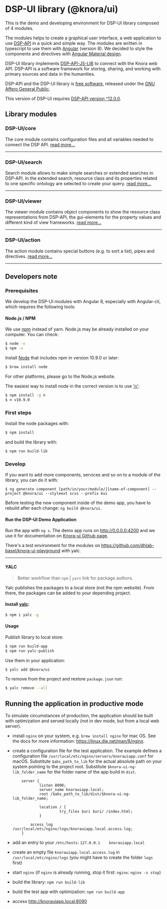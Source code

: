 # DSP-UI library (@knora/ui)

This is the demo and developing environment for DSP-UI library composed of 4 modules.

The modules helps to create a graphical user interface, a web application to use [DSP-API](https://www.knora.org) in a quick and simple way. The modules are written in typescript to use them with [Angular](https://angular.io) (version 8). We decided to style the components and directives with [Angular Material design](https://material.angular.io).

DSP-UI library implements [DSP-API-JS-LIB](https://www.npmjs.com/package/@knora/api) to connect with the Knora web API. DSP-API is a software framework for storing, sharing, and working with primary sources and data in the humanities.

DSP-API and the DSP-UI library is [free software](http://www.gnu.org/philosophy/free-sw.en.html), released under the [GNU Affero General Public](http://www.gnu.org/licenses/agpl-3.0.en.html).

This version of DSP-UI requires [DSP-API version ^12.0.0](https://github.com/dasch-swiss/knora-api/releases/tag/v12.0.0).

## Library modules

### DSP-UI/core

The core module contains configuration files and all variables needed to connect the DSP API.
[read more...](https://dasch-swiss.github.io/knora-ui/modules/core)

* * *

### DSP-UI/search

Search module allows to make simple searches or extended searches in DSP-API. In the extended search, resource class and its properties related to one specific ontology are selected to create your query.
[read more...](https://dasch-swiss.github.io/knora-ui/modules/search)

* * *

### DSP-UI/viewer

The viewer module contains object components to show the resource class representations from DSP-API, the gui-elements for the property values and different kind of view frameworks.
[read more...](https://dasch-swiss.github.io/knora-ui/modules/viewer)

* * *

### DSP-UI/action

The action module contains special buttons (e.g. to sort a list), pipes and directives.
[read more...](https://dasch-swiss.github.io/knora-ui/modules/action)

* * *

## Developers note

### Prerequisites

We develop the DSP-UI modules with Angular 8, especially with Angular-cli, which requires the following tools:

#### Node.js / NPM

We use [npm](https://nodejs.dev/an-introduction-to-the-npm-package-manager) instead of yarn. Node.js may be already installed on your computer. You can check:

```bash
$ node -v
$ npm -v
```

Install [Node](https://nodejs.org/en/download/) that includes npm in version 10.9.0 or later:

```bash
$ brew install node
```

For other platforms, please go to the Node.js website.

The easiest way to install node
in the correct version is to use ['n'](https://github.com/tj/n):

```bash
$ npm install -g n
$ n v10.9.0
```

### First steps

Install the node packages with:

```bash
$ npm install
```

and build the library with:

```bash
$ npm run build-lib
```

### Develop

If you want to add more components, services and so on to a module of the library, you can do it with:

`$ ng generate component [path/in/your/module/][name-of-component] --project @knora/ui --styleext scss --prefix kui`

Before testing the new component inside of the demo app, you have to rebuild after each change: `ng build @knora/ui`.

#### Run the DSP-UI Demo Application

Run the app with `ng s`. The demo app runs on <http://0.0.0.0:4200> and we use it for documentation on [Knora-ui Github page](https://dasch-swiss.github.io/knora-ui).

There's a test environment for the modules on <https://github.com/dhlab-basel/knora-ui-playground> with yalc.

* * *

#### YALC

> Better workflow than `npm` \| `yarn` link for package authors.

Yalc publishes the packages to a local store (not the npm website).
From there, the packages can be added to your depending project.

#### Install [yalc](https://github.com/whitecolor/yalc):

```bash
$ npm i yalc -g
```

#### Usage

Publish library to local store:

```bash
$ npm run build-app
$ npm run yalc-publish
```

Use them in your application:

```bash
$ yalc add @knora/ui
```

To remove from the project and restore `package.json` run:

```bash
$ yalc remove --all
```

## Running the application in productive mode
To simulate circumstances of production, the application should be built with optimization and served locally
(not in dev mode, but from a local web server).

- install `nginx` on your system, e.g. `brew install nginx` for mac OS. See the docs for more information: <https://linux.die.net/man/8/nginx>.
- create a configuration file for the test application.
  The example defines a configuration file `/usr/local/etc/nginx/servers/knorauiapp.conf` for macOS.
  Substitute `$abs_path_to_lib` for the actual absolute path on your system pointing to the project root.
  Substitute `$knora-ui-ng-lib_folder_name` for the folder name of the app build in `dist`.

    ```nginx
        server {
                listen 8090;
                server_name knorauiapp.local;
                root /$abs_path_to_lib/dist/$knora-ui-ng-lib_folder_name;

                location / {
                         try_files $uri $uri/ /index.html;
                }

            access_log /usr/local/etc/nginx/logs/knorauiapp.local.access.log;
        }
    ```

- add an entry to your `/etc/hosts`: `127.0.0.1    knorauiapp.local`
- create an empty file `knorauiapp.local.access.log` in `/usr/local/etc/nginx/logs`
  (you might have to create the folder `logs` first)
- start `nginx` (if `nginx` is already running, stop it first: `nginx`: `nginx -s stop`)
- build the library: `npm run build-lib`
- build the test app with optimization: `npm run build-app`
- access <http://knorauiapp.local:8090>
